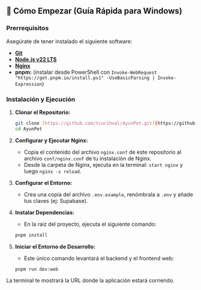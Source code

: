 ## 🚀 Cómo Empezar (Guía Rápida para Windows)

### Prerrequisitos

Asegúrate de tener instalado el siguiente software:
* [**Git**](https://git-scm.com/downloads)
* [**Node.js v22 LTS**](https://nodejs.org/en/download)
* [**Nginx**](https://nginx.org/download/nginx-1.28.0.zip)
* **pnpm:** (instalar desde PowerShell con `Invoke-WebRequest "https://get.pnpm.io/install.ps1" -UseBasicParsing | Invoke-Expression`)

### Instalación y Ejecución

1.  **Clonar el Repositorio:**
    ````bash
    git clone [https://github.com/tcurihual/AyunPet.git](https://github.com/tcurihual/AyunPet.git)
    cd AyunPet
    ````

2.  **Configurar y Ejecutar Nginx:**
    * Copia el contenido del archivo `nginx.conf` de este repositorio al archivo `conf/nginx.conf` de tu instalación de Nginx.
    * Desde la carpeta de Nginx, ejecuta en la terminal: `start nginx` y luego `nginx -s reload`.

3.  **Configurar el Entorno:**
    * Crea una copia del archivo `.env.example`, renómbrala a `.env` y añade tus claves (ej: Supabase).

4.  **Instalar Dependencias:**
    * En la raíz del proyecto, ejecuta el siguiente comando:
    ````bash
    pnpm install
    ````

5.  **Iniciar el Entorno de Desarrollo:**
    * Este único comando levantará el backend y el frontend web:
    ````bash
    pnpm run dev:web
    ````

La terminal te mostrará la URL donde la aplicación estará corriendo.
